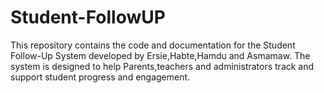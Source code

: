 # Student-FollowUP
This repository contains the code and documentation for the Student Follow-Up System developed by Ersie,Habte,Hamdu and Asmamaw. The system is designed to help Parents,teachers and administrators track and support student progress and engagement.
